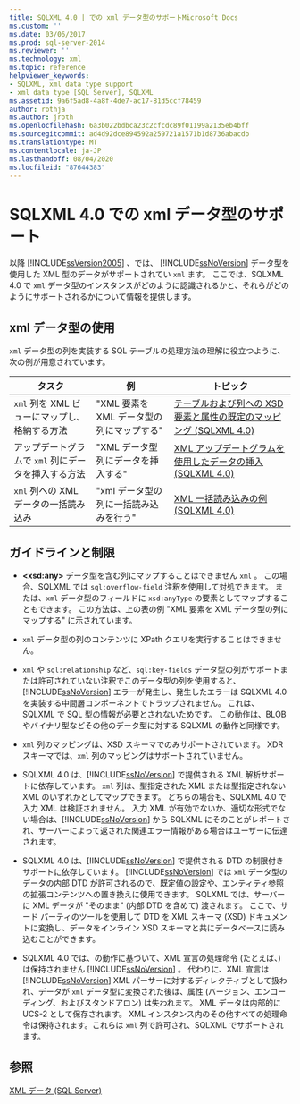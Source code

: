 ```yaml
---
title: SQLXML 4.0 | での xml データ型のサポートMicrosoft Docs
ms.custom: ''
ms.date: 03/06/2017
ms.prod: sql-server-2014
ms.reviewer: ''
ms.technology: xml
ms.topic: reference
helpviewer_keywords:
- SQLXML, xml data type support
- xml data type [SQL Server], SQLXML
ms.assetid: 9a6f5ad8-4a8f-4de7-ac17-81d5ccf78459
author: rothja
ms.author: jroth
ms.openlocfilehash: 6a3b022bdbca23c2cfcdc89f01199a2135eb4bff
ms.sourcegitcommit: ad4d92dce894592a259721a1571b1d8736abacdb
ms.translationtype: MT
ms.contentlocale: ja-JP
ms.lasthandoff: 08/04/2020
ms.locfileid: "87644383"
---
```

# <a name="xml-data-type-support-in-sqlxml-40"></a>SQLXML 4.0 での xml データ型のサポート
  以降 [!INCLUDE[ssVersion2005](../../includes/ssversion2005-md.md)] 、では、 [!INCLUDE[ssNoVersion](../../includes/ssnoversion-md.md)] データ型を使用した XML 型のデータがサポートされてい `xml` ます。 ここでは、SQLXML 4.0 で `xml` データ型のインスタンスがどのように認識されるかと、それらがどのようにサポートされるかについて情報を提供します。  
  
## <a name="working-with-xml-data-types"></a>xml データ型の使用  
 `xml` データ型の列を実装する SQL テーブルの処理方法の理解に役立つように、次の例が用意されています。  
  
|タスク|例|トピック|  
|----------|-------------|-----------|  
|`xml` 列を XML ビューにマップし、格納する方法|"XML 要素を XML データ型の列にマップする"|[テーブルおよび列への XSD 要素と属性の既定のマッピング &#40;SQLXML 4.0&#41;](../sqlxml-annotated-xsd-schemas-using/default-mapping-of-xsd-elements-and-attributes-to-tables-and-columns-sqlxml-4-0.md)|  
|アップデートグラムで `xml` 列にデータを挿入する方法|"XML データ型列にデータを挿入する"|[XML アップデートグラムを使用したデータの挿入 &#40;SQLXML 4.0&#41;](../sqlxml-annotated-xsd-schemas-xpath-queries/updategrams/inserting-data-using-xml-updategrams-sqlxml-4-0.md)|  
|`xml` 列への XML データの一括読み込み|"xml データ型の列に一括読み込みを行う"|[XML 一括読み込みの例 &#40;SQLXML 4.0&#41;](../sqlxml-annotated-xsd-schemas-xpath-queries/bulk-load-xml/xml-bulk-load-examples-sqlxml-4-0.md)|  
  
## <a name="guidelines-and-limitations"></a>ガイドラインと制限  
  
-   **\<xsd:any>** データ型を含む列にマップすることはできません `xml` 。 この場合、SQLXML では `sql:overflow-field` 注釈を使用して対処できます。 または、`xml` データ型のフィールドに `xsd:anyType` の要素としてマップすることもできます。 この方法は、上の表の例 "XML 要素を XML データ型の列にマップする" に示されています。  
  
-   `xml` データ型の列のコンテンツに XPath クエリを実行することはできません。  
  
-   `xml` や `sql:relationship` など、`sql:key-fields` データ型の列がサポートまたは許可されていない注釈でこのデータ型の列を使用すると、[!INCLUDE[ssNoVersion](../../includes/ssnoversion-md.md)] エラーが発生し、発生したエラーは SQLXML 4.0 を実装する中間層コンポーネントでトラップされません。 これは、SQLXML で SQL 型の情報が必要とされないためです。 この動作は、BLOB やバイナリ型などその他のデータ型に対する SQLXML の動作と同様です。  
  
-   `xml` 列のマッピングは、XSD スキーマでのみサポートされています。 XDR スキーマでは、`xml` 列のマッピングはサポートされていません。  
  
-   SQLXML 4.0 は、[!INCLUDE[ssNoVersion](../../includes/ssnoversion-md.md)] で提供される XML 解析サポートに依存しています。 `xml` 列は、型指定された XML または型指定されない XML のいずれかとしてマップできます。 どちらの場合も、SQLXML 4.0 で入力 XML は検証されません。  入力 XML が有効でないか、適切な形式でない場合は、[!INCLUDE[ssNoVersion](../../includes/ssnoversion-md.md)] から SQLXML にそのことがレポートされ、サーバーによって返された関連エラー情報がある場合はユーザーに伝達されます。  
  
-   SQLXML 4.0 は、[!INCLUDE[ssNoVersion](../../includes/ssnoversion-md.md)] で提供される DTD の制限付きサポートに依存しています。 [!INCLUDE[ssNoVersion](../../includes/ssnoversion-md.md)] では `xml` データ型のデータの内部 DTD が許可されるので、既定値の設定や、エンティティ参照の拡張コンテンツへの置き換えに使用できます。 SQLXML では、サーバーに XML データが "そのまま" (内部 DTD を含めて) 渡されます。 ここで、サード パーティのツールを使用して DTD を XML スキーマ (XSD) ドキュメントに変換し、データをインライン XSD スキーマと共にデータベースに読み込むことができます。  
  
-   SQLXML 4.0 では、の動作に基づいて、XML 宣言の処理命令 (たとえば、) は保持されません [!INCLUDE[ssNoVersion](../../includes/ssnoversion-md.md)] 。 代わりに、XML 宣言は [!INCLUDE[ssNoVersion](../../includes/ssnoversion-md.md)] XML パーサーに対するディレクティブとして扱われ、データが `xml` データ型に変換された後は、属性 (バージョン、エンコーディング、およびスタンドアロン) は失われます。 XML データは内部的に UCS-2 として保存されます。 XML インスタンス内のその他すべての処理命令は保持されます。これらは `xml` 列で許可され、SQLXML でサポートされます。  
  
## <a name="see-also"></a>参照  
 [XML データ &#40;SQL Server&#41;](../xml/xml-data-sql-server.md)  
  
  
